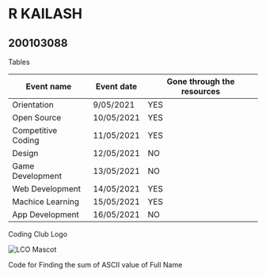 # R KAILASH 
## 200103088

Tables

| Event name | Event date | Gone through the resources |
| ---------- | ---------- | -------------------------- |
| Orientation | 9/05/2021 | YES                        |
| Open Source | 10/05/2021 | YES                       |
| Competitive Coding | 11/05/2021 | YES                |
| Design | 12/05/2021 | NO                             |
| Game Development | 13/05/2021 | NO                   |
| Web Development | 14/05/2021 | YES                   |
| Machice Learning | 15/05/2021 | YES                  |
| App Development | 16/05/2021 | NO                    |

Coding Club Logo

![LCO Mascot](https://github.com/codingiitg/open_source_submission/blob/main/coding-club%20logo.png)

Code for Finding the sum of ASCII value of Full Name
